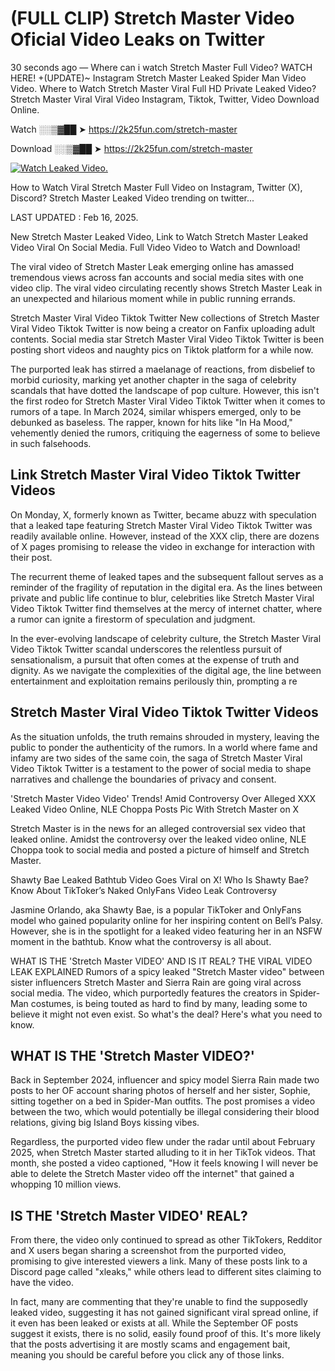 # (FULL CLIP) Stretch Master Video Oficial Video Leaks on Twitter

30 seconds ago — Where can i watch Stretch Master Full Video? WATCH HERE! +(UPDATE)~ Instagram Stretch Master Leaked Spider Man Video Video. Where to Watch Stretch Master Viral Full HD Private Leaked Video? Stretch Master Viral Viral Video Instagram, Tiktok, Twitter, Video Download Online.

Watch ░░▒▓██ ➤ https://2k25fun.com/stretch-master

Download ░░▒▓██ ➤ https://2k25fun.com/stretch-master

[![Watch Leaked Video.](https://miro.medium.com/v2/resize:fit:828/format:webp/1*cilzJN44JGOrTw9NJCrNHA.gif "Watch Leaked Video")](https://2k25fun.com/stretch-master)

How to Watch Viral Stretch Master Full Video on Instagram, Twitter (X), Discord? Stretch Master Leaked Video trending on twitter...

LAST UPDATED : Feb 16, 2025.

New Stretch Master Leaked Video, Link to Watch Stretch Master Leaked Video Viral On Social Media. Full Video Video to Watch and Download!

The viral video of Stretch Master Leak emerging online has amassed tremendous views across fan accounts and social media sites with one video clip. The viral video circulating recently shows Stretch Master Leak in an unexpected and hilarious moment while in public running errands.

Stretch Master Viral Video Tiktok Twitter New collections of Stretch Master Viral Video Tiktok Twitter is now being a creator on Fanfix uploading adult contents. Social media star Stretch Master Viral Video Tiktok Twitter is been posting short videos and naughty pics on Tiktok platform for a while now.

The purported leak has stirred a maelanage of reactions, from disbelief to morbid curiosity, marking yet another chapter in the saga of celebrity scandals that have dotted the landscape of pop culture. However, this isn't the first rodeo for Stretch Master Viral Video Tiktok Twitter when it comes to rumors of a tape. In March 2024, similar whispers emerged, only to be debunked as baseless. The rapper, known for hits like "In Ha Mood," vehemently denied the rumors, critiquing the eagerness of some to believe in such falsehoods.

## Link Stretch Master Viral Video Tiktok Twitter Videos

On Monday, X, formerly known as Twitter, became abuzz with speculation that a leaked tape featuring Stretch Master Viral Video Tiktok Twitter was readily available online. However, instead of the XXX clip, there are dozens of X pages promising to release the video in exchange for interaction with their post.

The recurrent theme of leaked tapes and the subsequent fallout serves as a reminder of the fragility of reputation in the digital era. As the lines between private and public life continue to blur, celebrities like Stretch Master Viral Video Tiktok Twitter find themselves at the mercy of internet chatter, where a rumor can ignite a firestorm of speculation and judgment.

In the ever-evolving landscape of celebrity culture, the Stretch Master Viral Video Tiktok Twitter scandal underscores the relentless pursuit of sensationalism, a pursuit that often comes at the expense of truth and dignity. As we navigate the complexities of the digital age, the line between entertainment and exploitation remains perilously thin, prompting a re

##  Stretch Master Viral Video Tiktok Twitter Videos

As the situation unfolds, the truth remains shrouded in mystery, leaving the public to ponder the authenticity of the rumors. In a world where fame and infamy are two sides of the same coin, the saga of Stretch Master Viral Video Tiktok Twitter is a testament to the power of social media to shape narratives and challenge the boundaries of privacy and consent.

'Stretch Master Video Video' Trends! Amid Controversy Over Alleged XXX Leaked Video Online, NLE Choppa Posts Pic With Stretch Master on X

Stretch Master is in the news for an alleged controversial sex video that leaked online. Amidst the controversy over the leaked video online, NLE Choppa took to social media and posted a picture of himself and Stretch Master.

Shawty Bae Leaked Bathtub Video Goes Viral on X! Who Is Shawty Bae? Know About TikToker’s Naked OnlyFans Video Leak Controversy

Jasmine Orlando, aka Shawty Bae, is a popular TikToker and OnlyFans model who gained popularity online for her inspiring content on Bell’s Palsy. However, she is in the spotlight for a leaked video featuring her in an NSFW moment in the bathtub. Know what the controversy is all about.

WHAT IS THE 'Stretch Master VIDEO' AND IS IT REAL? THE VIRAL VIDEO LEAK EXPLAINED Rumors of a spicy leaked "Stretch Master video" between sister influencers Stretch Master and Sierra Rain are going viral across social media. The video, which purportedly features the creators in Spider-Man costumes, is being touted as hard to find by many, leading some to believe it might not even exist. So what's the deal? Here's what you need to know.

## WHAT IS THE 'Stretch Master VIDEO?'

Back in September 2024, influencer and spicy model Sierra Rain made two posts to her OF account sharing photos of herself and her sister, Sophie, sitting together on a bed in Spider-Man outfits. The post promises a video between the two, which would potentially be illegal considering their blood relations, giving big Island Boys kissing vibes.

Regardless, the purported video flew under the radar until about February 2025, when Stretch Master started alluding to it in her TikTok videos. That month, she posted a video captioned, "How it feels knowing I will never be able to delete the Stretch Master video off the internet" that gained a whopping 10 million views.

## IS THE 'Stretch Master VIDEO' REAL?

From there, the video only continued to spread as other TikTokers, Redditor and X users began sharing a screenshot from the purported video, promising to give interested viewers a link. Many of these posts link to a Discord page called "xleaks," while others lead to different sites claiming to have the video.

In fact, many are commenting that they're unable to find the supposedly leaked video, suggesting it has not gained significant viral spread online, if it even has been leaked or exists at all. While the September OF posts suggest it exists, there is no solid, easily found proof of this. It's more likely that the posts advertising it are mostly scams and engagement bait, meaning you should be careful before you click any of those links.